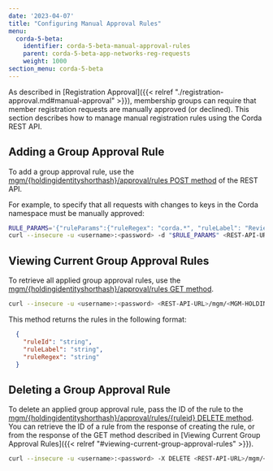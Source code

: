 ```yaml
---
date: '2023-04-07'
title: "Configuring Manual Approval Rules"
menu:
  corda-5-beta:
    identifier: corda-5-beta-manual-approval-rules
    parent: corda-5-beta-app-networks-reg-requests
    weight: 1000
section_menu: corda-5-beta
---
```

As described in [Registration Approval]({{< relref "./registration-approval.md#manual-approval" >}}), membership groups can require that member registration requests are manually approved (or declined). This section describes how to manage manual registration rules using the Corda REST API.
## Adding a Group Approval Rule

To add a group approval rule, use the [mgm/{holdingidentityshorthash}/approval/rules POST method](../../../rest-api/C5_OpenAPI.html#tag/MGM-API/operation/post_mgm__holdingidentityshorthash__approval_rules) of the REST API.

For example, to specify that all requests with changes to keys in the Corda namespace must be manually approved:

```bash
RULE_PARAMS='{"ruleParams":{"ruleRegex": "corda.*", "ruleLabel": "Review all changes to keys in the Corda namespace"}}'
curl --insecure -u <username>:<password> -d "$RULE_PARAMS" <REST-API-URL>/mgm/<MGM-HOLDING-ID>/approval/rules
```

## Viewing Current Group Approval Rules

To retrieve all applied group approval rules, use the [mgm/{holdingidentityshorthash}/approval/rules GET method](../../../rest-api/C5_OpenAPI.html#tag/MGM-API/operation/get_mgm__holdingidentityshorthash__approval_rules).

```bash
curl --insecure -u <username>:<password> <REST-API-URL>/mgm/<MGM-HOLDING-ID>/approval/rules
```

This method returns the rules in the following format:
```JSON
  {
    "ruleId": "string",
    "ruleLabel": "string",
    "ruleRegex": "string"
  }
```

## Deleting a Group Approval Rule

To delete an applied group approval rule, pass the ID of the rule to the [mgm/{holdingidentityshorthash}/approval/rules/{ruleid} DELETE method](../../../rest-api/C5_OpenAPI.html#tag/MGM-API/operation/delete_mgm__holdingidentityshorthash__approval_rules__ruleid_). You can retrieve the ID of a rule from the response of creating the rule, or from the response of the GET method described in [Viewing Current Group Approval Rules]({{< relref "#viewing-current-group-approval-rules" >}}).

```bash
curl --insecure -u <username>:<password> -X DELETE <REST-API-URL>/mgm/<MGM-HOLDING-ID>/approval/rules/<RULE-ID>
```
